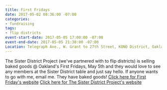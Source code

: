 ```yaml
---
title: First Fridays
date: 2017-05-02 08:36:00 -07:00
categories:
- fundraising
tags:
- flip districts
event-start-date: 2017-05-05 17:00:00 -07:00
event-end-date: 2017-05-05 21:30:00 -07:00
Location: Telegraph Ave., W. Grant to 27th Street, KONO District, Oakland
---
```


The Sister District Project (we've partnered with to flip districts) is selling baked goods @ Oakland's First Fridays, May 5th and they would love to see any members at the Sister District table and just say hello. If anyone wants to go with me, email me.  They have baked goods! 
[Click here for First Friday's website](http://oaklandfirstfridays.org/about)
[Click here for The Sister District Project's website](https://www.sisterdistrict.com/)